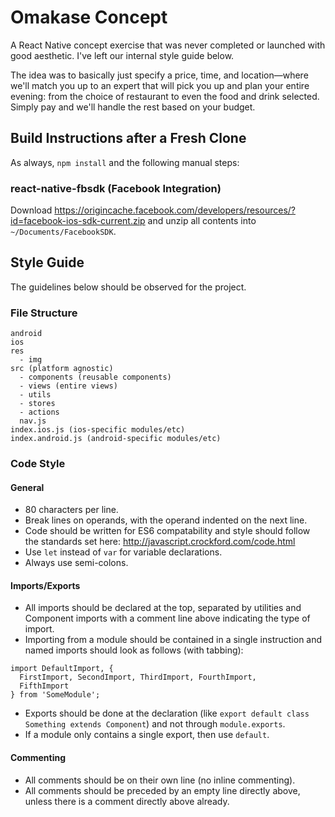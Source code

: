 # Omakase Concept
A React Native concept exercise that was never completed or launched with good aesthetic. I've left our internal style guide below.

The idea was to basically just specify a price, time, and location—where we'll match you up to an expert that will pick you up and plan your entire evening: from the choice of restaurant to even the food and drink selected. Simply pay and we'll handle the rest based on your budget.

## Build Instructions after a Fresh Clone
As always, `npm install` and the following manual steps:

### react-native-fbsdk (Facebook Integration)
Download https://origincache.facebook.com/developers/resources/?id=facebook-ios-sdk-current.zip and unzip all contents into `~/Documents/FacebookSDK`.

## Style Guide
The guidelines below should be observed for the project.

### File Structure
```
android
ios
res
  - img
src (platform agnostic)
  - components (reusable components)
  - views (entire views)
  - utils
  - stores
  - actions
  nav.js
index.ios.js (ios-specific modules/etc)
index.android.js (android-specific modules/etc)
```

### Code Style
#### General
* 80 characters per line.
* Break lines on operands, with the operand indented on the next line.
* Code should be written for ES6 compatability and style should follow the standards set here: http://javascript.crockford.com/code.html
* Use `let` instead of `var` for variable declarations.
* Always use semi-colons.

#### Imports/Exports
* All imports should be declared at the top, separated by utilities and Component imports with a comment line above indicating the type of import.
* Importing from a module should be contained in a single instruction and named imports should look as follows (with tabbing):
```
import DefaultImport, {
  FirstImport, SecondImport, ThirdImport, FourthImport,
  FifthImport
} from 'SomeModule';
```
* Exports should be done at the declaration (like `export default class Something extends Component`) and not through `module.exports`.
* If a module only contains a single export, then use `default`.

#### Commenting
* All comments should be on their own line (no inline commenting).
* All comments should be preceded by an empty line directly above, unless there is a comment directly above already.
